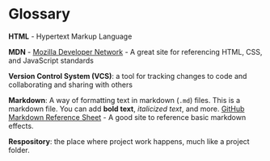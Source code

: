 # Glossary

**HTML** - Hypertext Markup Language


**MDN** - [Mozilla Developer Network](https://developer.mozilla.org/en-US/https://developer.mozilla.org/en-US/docs/Web#web_technology_references)
    - A great site for referencing HTML, CSS, and JavaScript standards

**Version Control System (VCS)**: a tool for tracking changes to code and collaborating and sharing with others

**Markdown**: A way of formatting text in markdown (`.md`) files. This is a markdown file. You can add **bold text**, *italicized text*, and more. 
[GitHub Markdown Reference Sheet](https://docs.github.com/en/get-started/writing-on-github/getting-started-with-writing-and-formatting-on-github/basic-writing-and-formatting-syntax)
    - A good site to reference basic markdown effects.

**Respository**: the place where project work happens, much like a project folder.

